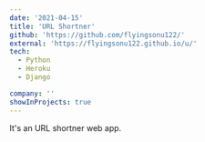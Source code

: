 ```yaml
---
date: '2021-04-15'
title: 'URL Shortner'
github: 'https://github.com/flyingsonu122/'
external: 'https://flyingsonu122.github.io/u/'
tech:
  - Python
  - Heroku
  - Django

company: ''
showInProjects: true
---
```



It's an URL shortner web app.
